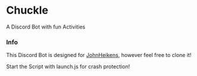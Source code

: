# Chuckle
A Discord Bot with fun Activities

### Info
This Discord Bot is designed for [JohnHeikens](https://github.com/johnheikens), however feel free to clone it!

Start the Script with launch.js for crash protection!